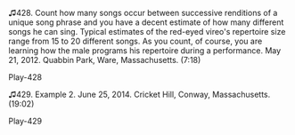 ♫428. Count how many songs occur between successive renditions of a
unique song phrase and you have a decent estimate of how many different
songs he can sing. Typical estimates of the red-eyed vireo's repertoire
size range from 15 to 20 different songs. As you count, of course, you
are learning how the male programs his repertoire during a performance.
May 21, 2012. Quabbin Park, Ware, Massachusetts. (7:18)

Play-428

♫429. Example 2. June 25, 2014. Cricket Hill, Conway, Massachusetts.
(19:02)

Play-429
